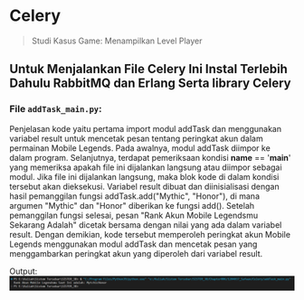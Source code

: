 # Celery
> Studi Kasus Game: Menampilkan Level Player

## Untuk Menjalankan File Celery Ini Instal Terlebih Dahulu RabbitMQ dan Erlang Serta library Celery 

### File `addTask_main.py`:

Penjelasan kode yaitu pertama import modul addTask dan menggunakan variabel result untuk mencetak pesan tentang peringkat akun dalam permainan Mobile Legends. Pada awalnya, modul addTask diimpor ke dalam program. Selanjutnya, terdapat pemeriksaan kondisi __name__ == '__main__' yang memeriksa apakah file ini dijalankan langsung atau diimpor sebagai modul. Jika file ini dijalankan langsung, maka blok kode di dalam kondisi tersebut akan dieksekusi. Variabel result dibuat dan diinisialisasi dengan hasil pemanggilan fungsi addTask.add("Mythic", "Honor"), di mana argumen "Mythic" dan "Honor" diberikan ke fungsi add(). Setelah pemanggilan fungsi selesai, pesan "Rank Akun Mobile Legendsmu Sekarang Adalah" dicetak bersama dengan nilai yang ada dalam variabel result. Dengan demikian, kode tersebut memperoleh peringkat akun Mobile Legends menggunakan modul addTask dan mencetak pesan yang menggambarkan peringkat akun yang diperoleh dari variabel result.

Output:
![image](https://raw.githubusercontent.com/safwansheamus/AssetBuatNugas/main/Sister_Chapter_6/Celery/CeleryOutput.png)


